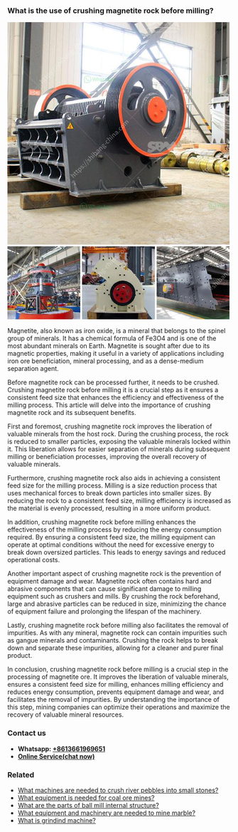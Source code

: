 <h3>What is the use of crushing magnetite rock before milling?</h3><img src='1701742753.jpg' alt=''><p>Magnetite, also known as iron oxide, is a mineral that belongs to the spinel group of minerals. It has a chemical formula of Fe3O4 and is one of the most abundant minerals on Earth. Magnetite is sought after due to its magnetic properties, making it useful in a variety of applications including iron ore beneficiation, mineral processing, and as a dense-medium separation agent.</p><p>Before magnetite rock can be processed further, it needs to be crushed. Crushing magnetite rock before milling it is a crucial step as it ensures a consistent feed size that enhances the efficiency and effectiveness of the milling process. This article will delve into the importance of crushing magnetite rock and its subsequent benefits.</p><p>First and foremost, crushing magnetite rock improves the liberation of valuable minerals from the host rock. During the crushing process, the rock is reduced to smaller particles, exposing the valuable minerals locked within it. This liberation allows for easier separation of minerals during subsequent milling or beneficiation processes, improving the overall recovery of valuable minerals.</p><p>Furthermore, crushing magnetite rock also aids in achieving a consistent feed size for the milling process. Milling is a size reduction process that uses mechanical forces to break down particles into smaller sizes. By reducing the rock to a consistent feed size, milling efficiency is increased as the material is evenly processed, resulting in a more uniform product.</p><p>In addition, crushing magnetite rock before milling enhances the effectiveness of the milling process by reducing the energy consumption required. By ensuring a consistent feed size, the milling equipment can operate at optimal conditions without the need for excessive energy to break down oversized particles. This leads to energy savings and reduced operational costs.</p><p>Another important aspect of crushing magnetite rock is the prevention of equipment damage and wear. Magnetite rock often contains hard and abrasive components that can cause significant damage to milling equipment such as crushers and mills. By crushing the rock beforehand, large and abrasive particles can be reduced in size, minimizing the chance of equipment failure and prolonging the lifespan of the machinery.</p><p>Lastly, crushing magnetite rock before milling also facilitates the removal of impurities. As with any mineral, magnetite rock can contain impurities such as gangue minerals and contaminants. Crushing the rock helps to break down and separate these impurities, allowing for a cleaner and purer final product.</p><p>In conclusion, crushing magnetite rock before milling is a crucial step in the processing of magnetite ore. It improves the liberation of valuable minerals, ensures a consistent feed size for milling, enhances milling efficiency and reduces energy consumption, prevents equipment damage and wear, and facilitates the removal of impurities. By understanding the importance of this step, mining companies can optimize their operations and maximize the recovery of valuable mineral resources.</p><h3>Contact us</h3><ul><li><strong>Whatsapp:&nbsp;<a href="https://wa.me/8613661969651">+8613661969651</a></strong></li><li><a href="https://swt.shibang-china.com/?git&amp;zhl&amp;What is the use of crushing magnetite rock before milling"><strong>Online Service(chat now)</strong></a></li></ul><h3>Related</h3><ul><li><a href='What machines are needed to crush river pebbles into small stones.md'>What machines are needed to crush river pebbles into small stones?</a></li><li><a href='What equipment is needed for coal ore mines.md'>What equipment is needed for coal ore mines?</a></li><li><a href='What are the parts of ball mill internal structure.md'>What are the parts of ball mill internal structure?</a></li><li><a href='What equipment and machinery are needed to mine marble.md'>What equipment and machinery are needed to mine marble?</a></li><li><a href='What is grindind machine.md'>What is grindind machine?</a></li></ul>
